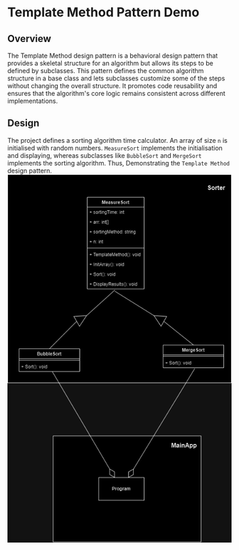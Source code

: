 # Template Method Pattern Demo

## Overview

The Template Method design pattern is a behavioral design pattern that provides a skeletal structure for an algorithm but allows its steps to be defined by subclasses. This pattern defines the common algorithm structure in a base class and lets subclasses customize some of the steps without changing the overall structure. It promotes code reusability and ensures that the algorithm's core logic remains consistent across different implementations.

## Design

The project defines a sorting algorithm time calculator. An array of size `n` is initialised with random numbers. `MeasureSort` implements the initialisation and displaying, whereas subclasses like `BubbleSort` and `MergeSort` implements the sorting algorithm. Thus, Demonstrating the `Template Method` design pattern.
![Class Diagram](class-diagram.png)